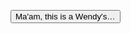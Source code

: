 <button type="button" id="run">Ma'am, this is a Wendy's&hellip;</button>

<script>
  const el = document.querySelector(`#run`)
  console.log(el)
</script>
